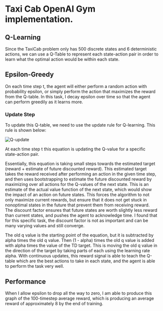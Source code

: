 # Taxi Cab OpenAI Gym implementation.

## Q-Learning
Since the TaxiCab problem only has 500 discrete states and 6 deterministic actions, we can use a Q-Table to represent each state-action pair in order to learn what the optimal action would be within each state.

## Epsilon-Greedy
On each time step t, the agent will either perform a random action with probability epsilon, or simply perform the action that maximizes the reward from the Q-table.
In this task, I decay epsilon over time so that the agent can perform greedily as it learns more.

### Update Step
To update this Q-table, we need to use the update rule for Q-learning. This rule is shown below:

![Q-update](https://user-images.githubusercontent.com/54828661/104230085-15b58580-541b-11eb-9700-8f2e7a81dc27.jpg)

At each time step t this equation is updating the Q-value for a specific state-action pair.

Essentially, this equation is taking small steps towards the estimated target (reward + estimate of future discounted reward). This estimated target takes the reward received after performing an action in the given time step, and then uses bootstrapping to estimate the future discounted reward by maximizing over all actions for the Q-values of the next state. This is an estimate of the actual value function of the next state, which would show the impact of an action on future states. This forces the algorithm to not only maximize current rewards, but ensure that it does not get stuck in nonoptimal states in the future that prevent them from receiving reward. The discount factor ensures that future states are worth slightly less reward than current states, and pushes the agent to acknowledge time. I found that for this specific task, the discount factor is not as important and can be many varying values and still converge.

The old q value is the starting point of the equation, but it is subtracted by alpha times the old q value. Then (1 - alpha) times the old q value is added with alpha times the value of the TD target. This is moving the old q value in the direction of the target by taking parts of each using the learning rate alpha. With continuous updates, this reward signal is able to teach the Q-table which are the best actions to take in each state, and the agent is able to perform the task very well.

## Performance
When I allow epsilon to drop all the way to zero, I am able to produce this graph of the 100-timestep average reward, which is producing an average reward of approximately 8 by the end of training.
